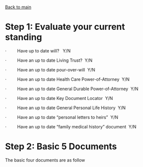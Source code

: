 [Back to main](../README.md)

Step 1: Evaluate your current standing
======================================

·         Have up to date will?   Y/N

·         Have an up to date Living Trust?  Y/N

·         Have an up to date pour-over-will  Y/N

·         Have an up to date Health Care Power-of-Attorney  Y/N

·         Have an up to date General Durable Power-of-Attorney  Y/N

·         Have an up to date Key Document Locator  Y/N

·         Have an up to date General Personal Life History  Y/N

·         Have an up to date “personal letters to heirs”  Y/N

·         Have an up to date “family medical history” document  Y/N

Step 2: Basic 5 Documents
=========================

The basic four documents are as follow
